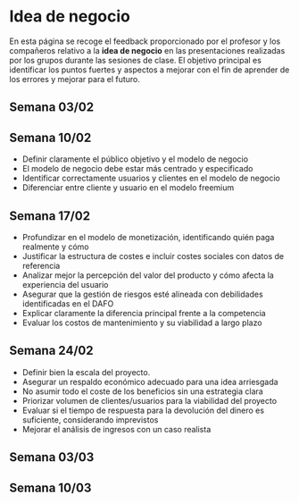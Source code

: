 # Idea de negocio

En esta página se recoge el feedback proporcionado por el profesor y los compañeros relativo a la **idea de negocio** en las presentaciones realizadas por los grupos durante las sesiones de clase. El objetivo principal es identificar los puntos fuertes y aspectos a mejorar con el fin de aprender de los errores y mejorar para el futuro.

## Semana 03/02

## Semana 10/02
- Definir claramente el público objetivo y el modelo de negocio
- El modelo de negocio debe estar más centrado y especificado
- Identificar correctamente usuarios y clientes en el modelo de negocio
- Diferenciar entre cliente y usuario en el modelo freemium

## Semana 17/02
- Profundizar en el modelo de monetización, identificando quién paga realmente y cómo
- Justificar la estructura de costes e incluir costes sociales con datos de referencia
- Analizar mejor la percepción del valor del producto y cómo afecta la experiencia del usuario
- Asegurar que la gestión de riesgos esté alineada con debilidades identificadas en el DAFO
- Explicar claramente la diferencia principal frente a la competencia
- Evaluar los costos de mantenimiento y su viabilidad a largo plazo

## Semana 24/02
- Definir bien la escala del proyecto.  
- Asegurar un respaldo económico adecuado para una idea arriesgada
- No asumir todo el coste de los beneficios sin una estrategia clara
- Priorizar volumen de clientes/usuarios para la viabilidad del proyecto
- Evaluar si el tiempo de respuesta para la devolución del dinero es suficiente, considerando imprevistos
- Mejorar el análisis de ingresos con un caso realista

## Semana 03/03

## Semana 10/03